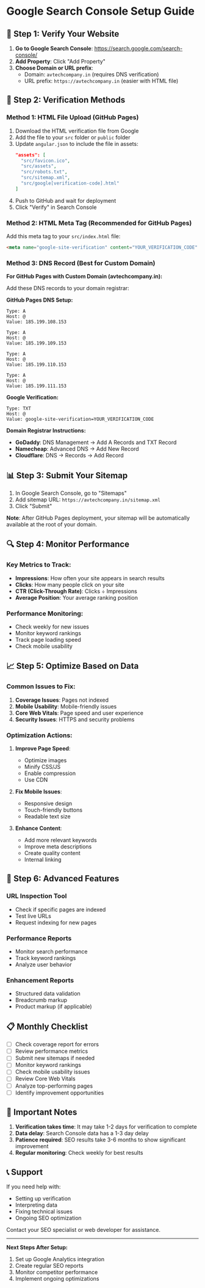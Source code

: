 # Google Search Console Setup Guide

## 🚀 Step 1: Verify Your Website

1. **Go to Google Search Console**: https://search.google.com/search-console/
2. **Add Property**: Click "Add Property"
3. **Choose Domain or URL prefix**: 
   - Domain: `avtechcompany.in` (requires DNS verification)
   - URL prefix: `https://avtechcompany.in` (easier with HTML file)

## 🔧 Step 2: Verification Methods

### Method 1: HTML File Upload (GitHub Pages)
1. Download the HTML verification file from Google
2. Add the file to your `src` folder or `public` folder
3. Update `angular.json` to include the file in assets:
   ```json
   "assets": [
     "src/favicon.ico",
     "src/assets",
     "src/robots.txt",
     "src/sitemap.xml",
     "src/google[verification-code].html"
   ]
   ```
4. Push to GitHub and wait for deployment
5. Click "Verify" in Search Console

### Method 2: HTML Meta Tag (Recommended for GitHub Pages)
Add this meta tag to your `src/index.html` file:
```html
<meta name="google-site-verification" content="YOUR_VERIFICATION_CODE" />
```

### Method 3: DNS Record (Best for Custom Domain)
**For GitHub Pages with Custom Domain (avtechcompany.in):**

Add these DNS records to your domain registrar:

**GitHub Pages DNS Setup:**
```
Type: A
Host: @
Value: 185.199.108.153

Type: A
Host: @
Value: 185.199.109.153

Type: A
Host: @
Value: 185.199.110.153

Type: A
Host: @
Value: 185.199.111.153
```

**Google Verification:**
```
Type: TXT
Host: @
Value: google-site-verification=YOUR_VERIFICATION_CODE
```

**Domain Registrar Instructions:**
- **GoDaddy**: DNS Management → Add A Records and TXT Record
- **Namecheap**: Advanced DNS → Add New Record
- **Cloudflare**: DNS → Records → Add Record

## 📊 Step 3: Submit Your Sitemap

1. In Google Search Console, go to "Sitemaps"
2. Add sitemap URL: `https://avtechcompany.in/sitemap.xml`
3. Click "Submit"

**Note**: After GitHub Pages deployment, your sitemap will be automatically available at the root of your domain.

## 🔍 Step 4: Monitor Performance

### Key Metrics to Track:
- **Impressions**: How often your site appears in search results
- **Clicks**: How many people click on your site
- **CTR (Click-Through Rate)**: Clicks ÷ Impressions
- **Average Position**: Your average ranking position

### Performance Monitoring:
- Check weekly for new issues
- Monitor keyword rankings
- Track page loading speed
- Check mobile usability

## 📈 Step 5: Optimize Based on Data

### Common Issues to Fix:
1. **Coverage Issues**: Pages not indexed
2. **Mobile Usability**: Mobile-friendly issues
3. **Core Web Vitals**: Page speed and user experience
4. **Security Issues**: HTTPS and security problems

### Optimization Actions:
1. **Improve Page Speed**:
   - Optimize images
   - Minify CSS/JS
   - Enable compression
   - Use CDN

2. **Fix Mobile Issues**:
   - Responsive design
   - Touch-friendly buttons
   - Readable text size

3. **Enhance Content**:
   - Add more relevant keywords
   - Improve meta descriptions
   - Create quality content
   - Internal linking

## 🎯 Step 6: Advanced Features

### URL Inspection Tool
- Check if specific pages are indexed
- Test live URLs
- Request indexing for new pages

### Performance Reports
- Monitor search performance
- Track keyword rankings
- Analyze user behavior

### Enhancement Reports
- Structured data validation
- Breadcrumb markup
- Product markup (if applicable)

## 📋 Monthly Checklist

- [ ] Check coverage report for errors
- [ ] Review performance metrics
- [ ] Submit new sitemaps if needed
- [ ] Monitor keyword rankings
- [ ] Check mobile usability issues
- [ ] Review Core Web Vitals
- [ ] Analyze top-performing pages
- [ ] Identify improvement opportunities

## 🚨 Important Notes

1. **Verification takes time**: It may take 1-2 days for verification to complete
2. **Data delay**: Search Console data has a 1-3 day delay
3. **Patience required**: SEO results take 3-6 months to show significant improvement
4. **Regular monitoring**: Check weekly for best results

## 📞 Support

If you need help with:
- Setting up verification
- Interpreting data
- Fixing technical issues
- Ongoing SEO optimization

Contact your SEO specialist or web developer for assistance.

---

**Next Steps After Setup:**
1. Set up Google Analytics integration
2. Create regular SEO reports
3. Monitor competitor performance
4. Implement ongoing optimizations
